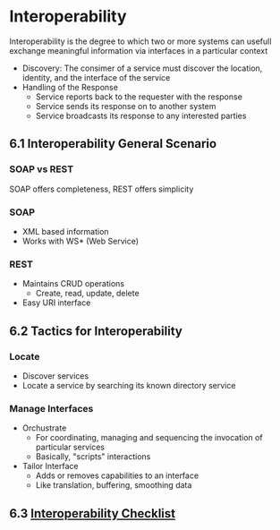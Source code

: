 # Interoperability

Interoperability is the degree to which two or more systems can usefull exchange meaningful information via interfaces in a particular context

* Discovery: The consimer of a service must discover the location, identity, and the interface of the service
* Handling of the Response
  * Service reports back to the requester with the response
  * Service sends its response on to another system
  * Service broadcasts its response to any interested parties

## 6.1 Interoperability General Scenario

### SOAP vs REST

SOAP offers completeness, REST offers simplicity

### SOAP

* XML based information
* Works with WS* (Web Service)

### REST

* Maintains CRUD operations
  * Create, read, update, delete
* Easy URI interface

## 6.2 Tactics for Interoperability

### Locate

* Discover services
 * Locate a service by searching its known directory service

### Manage Interfaces

* Orchustrate
  * For coordinating, managing and sequencing the invocation of particular services
  * Basically, "scripts" interactions
* Tailor Interface
  * Adds or removes capabilities to an interface
  * Like translation, buffering, smoothing data

## 6.3 [Interoperability Checklist](./INTEROPERABILITY_CHECKLIST.md)

